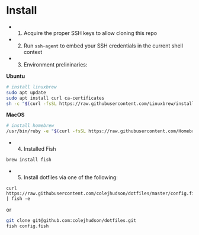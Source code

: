 # Install 

- 1. Acquire the proper SSH keys to allow cloning this repo
- 2. Run `ssh-agent` to embed your SSH credentials in the current shell context
- 3. Environment prelininaries:

**Ubuntu**
```sh
# install linuxbrew
sudo apt update
sudo apt install curl ca-certificates
sh -c "$(curl -fsSL https://raw.githubusercontent.com/Linuxbrew/install/master/install.sh)"
```
**MacOS**
```sh
# install homebrew
/usr/bin/ruby -e "$(curl -fsSL https://raw.githubusercontent.com/Homebrew/install/master/install)"
```
- 4. Installed Fish

```sh
brew install fish
```
- 5. Install dotfiles via one of the following:
```
curl https://raw.githubusercontent.com/colejhudson/dotfiles/master/config.fish | fish -e
```
or
```sh
git clone git@github.com:colejhudson/dotfiles.git
fish config.fish
```
